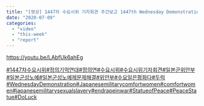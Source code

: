 ```yaml
---
title: "[영상] 1447차 수요시위 기자회견 주간보고 1447th Wednesday Demonstration Press Conference Weekly Update"
date: "2020-07-09"
categories: 
  - "video"
  - "this-week"
  - "report"
---
```


https://youtu.be/LAbfUk6ahEg

​[#1447차수요시위](https://www.facebook.com/hashtag/1447%EC%B0%A8%EC%88%98%EC%9A%94%EC%8B%9C%EC%9C%84?__eep__=6&__cft__[0]=AZWaiHhd7-lS0unoMgxp1ZTDXHL7qw0O5kcGhc6Lt2UZUlB4217C8foa2M_I_Q3Cvhuuw8zsrxwGtvxZ8htKl0TNXCm6TZM6LQgQHd6J5WSsMME9Jmf150OyOfTtIktCKFTBLPvhAA7uI7O-ZDEGXTdk&__tn__=*NK-R)[#정의기억연대](https://www.facebook.com/hashtag/%EC%A0%95%EC%9D%98%EA%B8%B0%EC%96%B5%EC%97%B0%EB%8C%80?__eep__=6&__cft__[0]=AZWaiHhd7-lS0unoMgxp1ZTDXHL7qw0O5kcGhc6Lt2UZUlB4217C8foa2M_I_Q3Cvhuuw8zsrxwGtvxZ8htKl0TNXCm6TZM6LQgQHd6J5WSsMME9Jmf150OyOfTtIktCKFTBLPvhAA7uI7O-ZDEGXTdk&__tn__=*NK-R)[#정의연](https://www.facebook.com/hashtag/%EC%A0%95%EC%9D%98%EC%97%B0?__eep__=6&__cft__[0]=AZWaiHhd7-lS0unoMgxp1ZTDXHL7qw0O5kcGhc6Lt2UZUlB4217C8foa2M_I_Q3Cvhuuw8zsrxwGtvxZ8htKl0TNXCm6TZM6LQgQHd6J5WSsMME9Jmf150OyOfTtIktCKFTBLPvhAA7uI7O-ZDEGXTdk&__tn__=*NK-R)[#수요시위](https://www.facebook.com/hashtag/%EC%88%98%EC%9A%94%EC%8B%9C%EC%9C%84?__eep__=6&__cft__[0]=AZWaiHhd7-lS0unoMgxp1ZTDXHL7qw0O5kcGhc6Lt2UZUlB4217C8foa2M_I_Q3Cvhuuw8zsrxwGtvxZ8htKl0TNXCm6TZM6LQgQHd6J5WSsMME9Jmf150OyOfTtIktCKFTBLPvhAA7uI7O-ZDEGXTdk&__tn__=*NK-R)[#수요시위기자회견](https://www.facebook.com/hashtag/%EC%88%98%EC%9A%94%EC%8B%9C%EC%9C%84%EA%B8%B0%EC%9E%90%ED%9A%8C%EA%B2%AC?__eep__=6&__cft__[0]=AZWaiHhd7-lS0unoMgxp1ZTDXHL7qw0O5kcGhc6Lt2UZUlB4217C8foa2M_I_Q3Cvhuuw8zsrxwGtvxZ8htKl0TNXCm6TZM6LQgQHd6J5WSsMME9Jmf150OyOfTtIktCKFTBLPvhAA7uI7O-ZDEGXTdk&__tn__=*NK-R)[#일본군위안부](https://www.facebook.com/hashtag/%EC%9D%BC%EB%B3%B8%EA%B5%B0%EC%9C%84%EC%95%88%EB%B6%80?__eep__=6&__cft__[0]=AZWaiHhd7-lS0unoMgxp1ZTDXHL7qw0O5kcGhc6Lt2UZUlB4217C8foa2M_I_Q3Cvhuuw8zsrxwGtvxZ8htKl0TNXCm6TZM6LQgQHd6J5WSsMME9Jmf150OyOfTtIktCKFTBLPvhAA7uI7O-ZDEGXTdk&__tn__=*NK-R)[#일본군성노예](https://www.facebook.com/hashtag/%EC%9D%BC%EB%B3%B8%EA%B5%B0%EC%84%B1%EB%85%B8%EC%98%88?__eep__=6&__cft__[0]=AZWaiHhd7-lS0unoMgxp1ZTDXHL7qw0O5kcGhc6Lt2UZUlB4217C8foa2M_I_Q3Cvhuuw8zsrxwGtvxZ8htKl0TNXCm6TZM6LQgQHd6J5WSsMME9Jmf150OyOfTtIktCKFTBLPvhAA7uI7O-ZDEGXTdk&__tn__=*NK-R)[#일본군성노예제문제해결](https://www.facebook.com/hashtag/%EC%9D%BC%EB%B3%B8%EA%B5%B0%EC%84%B1%EB%85%B8%EC%98%88%EC%A0%9C%EB%AC%B8%EC%A0%9C%ED%95%B4%EA%B2%B0?__eep__=6&__cft__[0]=AZWaiHhd7-lS0unoMgxp1ZTDXHL7qw0O5kcGhc6Lt2UZUlB4217C8foa2M_I_Q3Cvhuuw8zsrxwGtvxZ8htKl0TNXCm6TZM6LQgQHd6J5WSsMME9Jmf150OyOfTtIktCKFTBLPvhAA7uI7O-ZDEGXTdk&__tn__=*NK-R)[#위안부](https://www.facebook.com/hashtag/%EC%9C%84%EC%95%88%EB%B6%80?__eep__=6&__cft__[0]=AZWaiHhd7-lS0unoMgxp1ZTDXHL7qw0O5kcGhc6Lt2UZUlB4217C8foa2M_I_Q3Cvhuuw8zsrxwGtvxZ8htKl0TNXCm6TZM6LQgQHd6J5WSsMME9Jmf150OyOfTtIktCKFTBLPvhAA7uI7O-ZDEGXTdk&__tn__=*NK-R)[#수요일은평화다](https://www.facebook.com/hashtag/%EC%88%98%EC%9A%94%EC%9D%BC%EC%9D%80%ED%8F%89%ED%99%94%EB%8B%A4?__eep__=6&__cft__[0]=AZWaiHhd7-lS0unoMgxp1ZTDXHL7qw0O5kcGhc6Lt2UZUlB4217C8foa2M_I_Q3Cvhuuw8zsrxwGtvxZ8htKl0TNXCm6TZM6LQgQHd6J5WSsMME9Jmf150OyOfTtIktCKFTBLPvhAA7uI7O-ZDEGXTdk&__tn__=*NK-R)[#두럭](https://www.facebook.com/hashtag/%EB%91%90%EB%9F%AD?__eep__=6&__cft__[0]=AZWaiHhd7-lS0unoMgxp1ZTDXHL7qw0O5kcGhc6Lt2UZUlB4217C8foa2M_I_Q3Cvhuuw8zsrxwGtvxZ8htKl0TNXCm6TZM6LQgQHd6J5WSsMME9Jmf150OyOfTtIktCKFTBLPvhAA7uI7O-ZDEGXTdk&__tn__=*NK-R)[#WednesdayDemonstration](https://www.facebook.com/hashtag/wednesdaydemonstration?__eep__=6&__cft__[0]=AZWaiHhd7-lS0unoMgxp1ZTDXHL7qw0O5kcGhc6Lt2UZUlB4217C8foa2M_I_Q3Cvhuuw8zsrxwGtvxZ8htKl0TNXCm6TZM6LQgQHd6J5WSsMME9Jmf150OyOfTtIktCKFTBLPvhAA7uI7O-ZDEGXTdk&__tn__=*NK-R)[#Japanesemilitarycomfortwomen](https://www.facebook.com/hashtag/japanesemilitarycomfortwomen?__eep__=6&__cft__[0]=AZWaiHhd7-lS0unoMgxp1ZTDXHL7qw0O5kcGhc6Lt2UZUlB4217C8foa2M_I_Q3Cvhuuw8zsrxwGtvxZ8htKl0TNXCm6TZM6LQgQHd6J5WSsMME9Jmf150OyOfTtIktCKFTBLPvhAA7uI7O-ZDEGXTdk&__tn__=*NK-R)[#comfortwomen](https://www.facebook.com/hashtag/comfortwomen?__eep__=6&__cft__[0]=AZWaiHhd7-lS0unoMgxp1ZTDXHL7qw0O5kcGhc6Lt2UZUlB4217C8foa2M_I_Q3Cvhuuw8zsrxwGtvxZ8htKl0TNXCm6TZM6LQgQHd6J5WSsMME9Jmf150OyOfTtIktCKFTBLPvhAA7uI7O-ZDEGXTdk&__tn__=*NK-R)[#japanesemilitarysexualslavery](https://www.facebook.com/hashtag/japanesemilitarysexualslavery?__eep__=6&__cft__[0]=AZWaiHhd7-lS0unoMgxp1ZTDXHL7qw0O5kcGhc6Lt2UZUlB4217C8foa2M_I_Q3Cvhuuw8zsrxwGtvxZ8htKl0TNXCm6TZM6LQgQHd6J5WSsMME9Jmf150OyOfTtIktCKFTBLPvhAA7uI7O-ZDEGXTdk&__tn__=*NK-R)[#endrapeinwar](https://www.facebook.com/hashtag/endrapeinwar?__eep__=6&__cft__[0]=AZWaiHhd7-lS0unoMgxp1ZTDXHL7qw0O5kcGhc6Lt2UZUlB4217C8foa2M_I_Q3Cvhuuw8zsrxwGtvxZ8htKl0TNXCm6TZM6LQgQHd6J5WSsMME9Jmf150OyOfTtIktCKFTBLPvhAA7uI7O-ZDEGXTdk&__tn__=*NK-R)[#StatueofPeace](https://www.facebook.com/hashtag/statueofpeace?__eep__=6&__cft__[0]=AZWaiHhd7-lS0unoMgxp1ZTDXHL7qw0O5kcGhc6Lt2UZUlB4217C8foa2M_I_Q3Cvhuuw8zsrxwGtvxZ8htKl0TNXCm6TZM6LQgQHd6J5WSsMME9Jmf150OyOfTtIktCKFTBLPvhAA7uI7O-ZDEGXTdk&__tn__=*NK-R)[#PeaceStatue](https://www.facebook.com/hashtag/peacestatue?__eep__=6&__cft__[0]=AZWaiHhd7-lS0unoMgxp1ZTDXHL7qw0O5kcGhc6Lt2UZUlB4217C8foa2M_I_Q3Cvhuuw8zsrxwGtvxZ8htKl0TNXCm6TZM6LQgQHd6J5WSsMME9Jmf150OyOfTtIktCKFTBLPvhAA7uI7O-ZDEGXTdk&__tn__=*NK-R)[#DoLuck](https://www.facebook.com/hashtag/doluck?__eep__=6&__cft__[0]=AZWaiHhd7-lS0unoMgxp1ZTDXHL7qw0O5kcGhc6Lt2UZUlB4217C8foa2M_I_Q3Cvhuuw8zsrxwGtvxZ8htKl0TNXCm6TZM6LQgQHd6J5WSsMME9Jmf150OyOfTtIktCKFTBLPvhAA7uI7O-ZDEGXTdk&__tn__=*NK-R)
